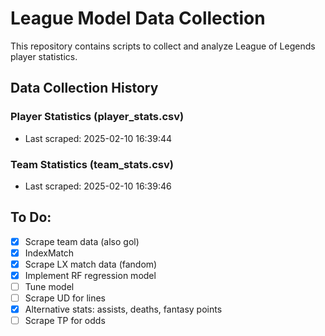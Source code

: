 # League Model Data Collection

This repository contains scripts to collect and analyze League of Legends player statistics.

## Data Collection History

### Player Statistics (player_stats.csv)
- Last scraped: 2025-02-10 16:39:44

### Team Statistics (team_stats.csv)
- Last scraped: 2025-02-10 16:39:46

## To Do:
- [x] Scrape team data (also gol)
- [x] IndexMatch
- [x] Scrape LX match data (fandom)
- [x] Implement RF regression model
- [ ] Tune model
- [ ] Scrape UD for lines
- [x] Alternative stats: assists, deaths, fantasy points
- [ ] Scrape TP for odds